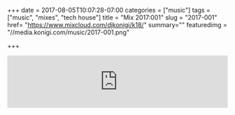 +++
date = 2017-08-05T10:07:28-07:00
categories = ["music"]
tags = ["music", "mixes", "tech house"]
title = "Mix 2017:001"
slug = "2017-001"
href= "https://www.mixcloud.com/djkonigi/k18/"
summary=""
featuredimg = "//media.konigi.com/music/2017-001.png"

+++

<div class="mix"><div class="embed" >
<iframe width="100%" height="120" src="https://www.mixcloud.com/widget/iframe/?hide_cover=1&light=1&feed=%2Fdjkonigi%2Fk18%2F" frameborder="0" ></iframe>
</div></div>
